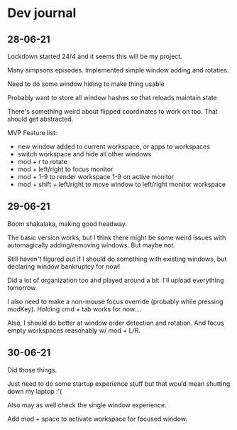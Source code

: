 # Dev journal

## 28-06-21
Lockdown started 24/4 and it seems this will be my project.

Many simpsons episodes. Implemented simple window adding and rotaties.

Need to do some window hiding to make thing usable

Probably want to store all window hashes so that reloads maintain state

There's something weird about flipped coordinates to work on too. That should get abstracted.

MVP Feature list:
- new window added to current workspace, or apps to workspaces
- switch workspace and hide all other windows
- mod + r to rotate
- mod + left/right to focus monitor
- mod + 1-9 to render workspace 1-9 on active monitor
- mod + shift + left/right to move window to left/right monitor workspace

## 29-06-21
Boom shakalaka, making good headway.

The basic version works, but I think there might be some weird issues with automagically adding/removing windows. But maybe not.

Still haven't figured out if I should do something with existing windows, but declaring window bankruptcy for now!

Did a lot of organization too and played around a bit. I'll upload everything tomorrow.

I also need to make a non-mouse focus override (probably while pressing modKey). Holding cmd + tab works for now....

Also, I should do better at window order detection and rotation. And focus empty workspaces reasonably w/ mod + L/R.

## 30-06-21
Did those things.

Just need to do some startup experience stuff but that would mean shutting down my laptop :'(

Also may as well check the single window experience.

Add mod + space to activate workspace for focused window.